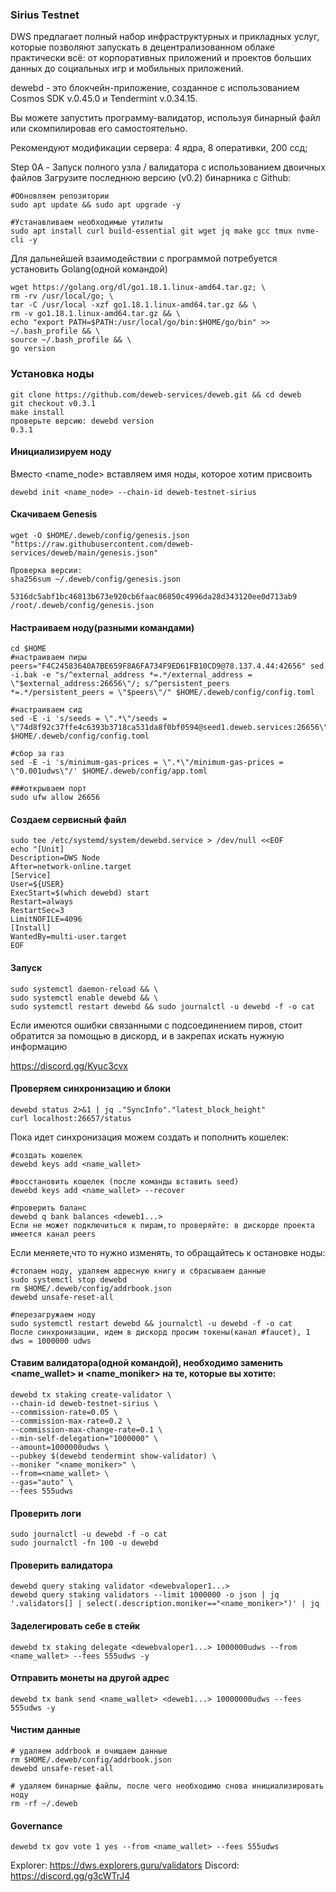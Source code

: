 ### Sirius Testnet

DWS предлагает полный набор инфраструктурных и прикладных услуг, которые позволяют запускать в децентрализованном облаке практически всё: от корпоративных приложений и проектов больших данных до социальных игр и мобильных приложений.

dewebd - это блокчейн-приложение, созданное с использованием Cosmos SDK v.0.45.0 и Tendermint v.0.34.15.

Вы можете запустить программу-валидатор, используя бинарный файл или скомпилировав его самостоятельно.

Рекомендуют модификации сервера: 4 ядра, 8 оперативки, 200 ссд;

Step 0A - Запуск полного узла / валидатора с использованием двоичных файлов
Загрузите последнюю версию (v0.2) бинарника с Github:

```
#Обновляем репозитории
sudo apt update && sudo apt upgrade -y

#Устанавливаем необходимые утилиты
sudo apt install curl build-essential git wget jq make gcc tmux nvme-cli -y
```

Для дальнейшей взаимодействии с программой потребуется установить Golang(одной командой)

```
wget https://golang.org/dl/go1.18.1.linux-amd64.tar.gz; \
rm -rv /usr/local/go; \
tar -C /usr/local -xzf go1.18.1.linux-amd64.tar.gz && \
rm -v go1.18.1.linux-amd64.tar.gz && \
echo "export PATH=$PATH:/usr/local/go/bin:$HOME/go/bin" >> ~/.bash_profile && \
source ~/.bash_profile && \
go version
```

### Установка ноды
```
git clone https://github.com/deweb-services/deweb.git && cd deweb
git checkout v0.3.1
make install
проверьте версию: dewebd version 
0.3.1
```

#### Инициализируем ноду
Вместо <name_node> вставляем имя ноды, которое хотим присвоить
```
dewebd init <name_node> --chain-id deweb-testnet-sirius
```
#### Скачиваем Genesis
```
wget -O $HOME/.deweb/config/genesis.json "https://raw.githubusercontent.com/deweb-services/deweb/main/genesis.json"
```

```
Проверка версии:
sha256sum ~/.deweb/config/genesis.json 

5316dc5abf1bc46813b673e920cb6faac06850c4996da28d343120ee0d713ab9  /root/.deweb/config/genesis.json
```

#### Настраиваем ноду(разными командами)
```
cd $HOME
#настраиваем пиры
peers="F4C24583640A7BE659F8A6FA734F9ED61FB10CD9@78.137.4.44:42656" sed -i.bak -e "s/^external_address *=.*/external_address = \"$external_address:26656\"/; s/^persistent_peers *=.*/persistent_peers = \"$peers\"/" $HOME/.deweb/config/config.toml

#настраиваем сид
sed -E -i 's/seeds = \".*\"/seeds = \"74d8f92c37ffe4c6393b3718ca531da8f0bf0594@seed1.deweb.services:26656\"/' $HOME/.deweb/config/config.toml

#сбор за газ
sed -E -i 's/minimum-gas-prices = \".*\"/minimum-gas-prices = \"0.001udws\"/' $HOME/.deweb/config/app.toml

###открываем порт
sudo ufw allow 26656
```

#### Создаем сервисный файл
```
sudo tee /etc/systemd/system/dewebd.service > /dev/null <<EOF
echo "[Unit]
Description=DWS Node
After=network-online.target
[Service]
User=${USER}
ExecStart=$(which dewebd) start
Restart=always
RestartSec=3
LimitNOFILE=4096
[Install] 
WantedBy=multi-user.target 
EOF
```
#### Запуск
```
sudo systemctl daemon-reload && \
sudo systemctl enable dewebd && \
sudo systemctl restart dewebd && sudo journalctl -u dewebd -f -o cat
```
Если имеются ошибки связанными с подсоединением пиров, стоит обратится за помощью в дискорд, и в закрепах искать нужную информацию

https://discord.gg/Kyuc3cvx

#### Проверяем синхронизацию и блоки
```
dewebd status 2>&1 | jq ."SyncInfo"."latest_block_height"
curl localhost:26657/status
```
Пока идет синхронизация можем создать и пополнить кошелек:
```
#создать кошелек
dewebd keys add <name_wallet>

#восстановить кошелек (после команды вставить seed)
dewebd keys add <name_wallet> --recover

#проверить баланс
dewebd q bank balances <deweb1...>
Если не может подключиться к пирам,то проверяйте: в дискорде проекта имеется канал peers
```
Если меняете,что то нужно изменять, то обращайтесь к остановке ноды:
```
#стопаем ноду, удаляем адресную книгу и сбрасываем данные
sudo systemctl stop dewebd
rm $HOME/.deweb/config/addrbook.json
dewebd unsafe-reset-all

#перезагружаем ноду
sudo systemctl restart dewebd && journalctl -u dewebd -f -o cat
После синхронизации, идем в дискорд просим токены(канал #faucet), 1 dws = 1000000 udws
```
#### Ставим валидатора(одной командой), необходимо заменить <name_wallet> и <name_moniker> на те, которые вы хотите:
```
dewebd tx staking create-validator \
--chain-id deweb-testnet-sirius \
--commission-rate=0.05 \
--commission-max-rate=0.2 \
--commission-max-change-rate=0.1 \
--min-self-delegation="1000000" \
--amount=1000000udws \
--pubkey $(dewebd tendermint show-validator) \
--moniker "<name_moniker>" \
--from=<name_wallet> \
--gas="auto" \
--fees 555udws
```
#### Проверить логи
```
sudo journalctl -u dewebd -f -o cat
sudo journalctl -fn 100 -u dewebd
```
#### Проверить валидатора
```
dewebd query staking validator <dewebvaloper1...>
dewebd query staking validators --limit 1000000 -o json | jq '.validators[] | select(.description.moniker=="<name_moniker>")' | jq
```
#### Заделегировать себе в стейк
```
dewebd tx staking delegate <dewebvaloper1...> 1000000udws --from <name_wallet> --fees 555udws -y
```
#### Отправить монеты на другой адрес
```
dewebd tx bank send <name_wallet> <deweb1...> 10000000udws --fees 555udws -y
```
#### Чистим данные
```
# удаляем addrbook и очищаем данные
rm $HOME/.deweb/config/addrbook.json
dewebd unsafe-reset-all

# удаляем бинарные файлы, после чего необходимо снова инициализировать ноду
rm -rf ~/.deweb
```
#### Governance
```
dewebd tx gov vote 1 yes --from <name_wallet> --fees 555udws
```
Explorer: https://dws.explorers.guru/validators
Discord: https://discord.gg/g3cWTrJ4
